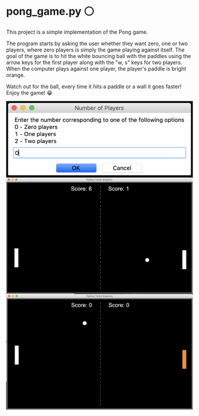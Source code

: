 # pong_game.py :white_circle:

This project is a simple implementation of the Pong game.

The program starts by asking the user whether they want zero, one or two players, where zero players is simply the game playing against itself. 
The goal of the game is to hit the white bouncing ball with the paddles using the arrow keys for the first player along with the "w, s" keys for two players. 
When the computer plays against one player, the player's paddle is bright orange. 

Watch out for the ball, every time it hits a paddle or a wall it goes faster!
Enjoy the game! :grin:

<img src="pong1.png" 
style="float: left; 
margin-right: 15px;" />​


<img src="pong22.png" 
style="float: left; 
margin-right: 15px;" />​

<img src="pong33.png" 
style="float: left; 
margin-right: 15px;" />​
